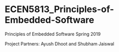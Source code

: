 # ECEN5813_Principles-of-Embedded-Software
Principles of Embedded Software Spring 2019

Project Partners: Ayush Dhoot and Shubham Jaiswal
